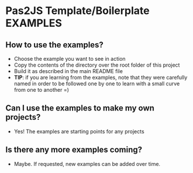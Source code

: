 # Pas2JS Template/Boilerplate EXAMPLES

## How to use the examples?

- Choose the example you want to see in action
- Copy the contents of the directory over the root folder of this project
- Build it as described in the main README file
- **TIP**: if you are learning from the examples, note that they were carefully named in order to be followed one by one to learn with a small curve from one to another =)

## Can I use the examples to make my own projects?

- Yes! The examples are starting points for any projects

## Is there any more examples coming?

- Maybe. If requested, new examples can be added over time.
